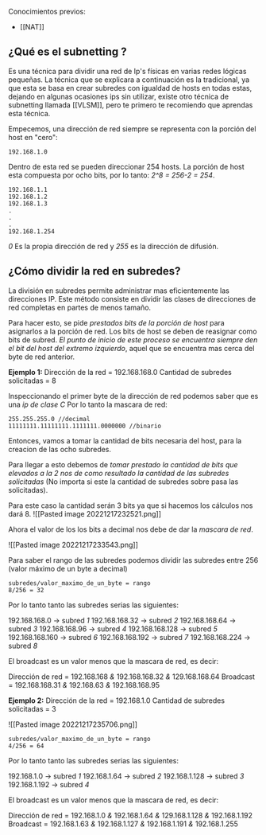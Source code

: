 Conocimientos previos:
- [[NAT]]

## ¿Qué es el subnetting ?
Es una técnica para dividir una red de Ip's físicas en varias redes lógicas pequeñas. La técnica que se explicara a continuación es la tradicional, ya que esta se basa en crear subredes con igualdad de hosts en todas estas, dejando en algunas ocasiones ips sin utilizar, existe otro técnica de subnetting llamada [[VLSM]], pero te primero te recomiendo que aprendas esta técnica.

Empecemos, una dirección de red siempre se representa con la porción del host en "cero":

	192.168.1.0

Dentro de esta red se pueden direccionar 254 hosts. La porción de host esta compuesta por ocho bits, por lo tanto: *2^8 = 256-2 = 254*.

	192.168.1.1
	192.168.1.2
	192.168.1.3
	.                                  
	.
	.
	192.168.1.254

*0* Es la propia dirección de red y *255* es la dirección de difusión.

## ¿Cómo dividir la red en subredes?

La división en subredes permite administrar mas eficientemente las direcciones IP. Este método consiste en dividir las clases de direcciones de red completas en partes de menos tamaño.

Para hacer esto, se pide *prestados bits de la porción de host* para asignarlos a la porción de red. Los bits de host se deben de reasignar como bits de subred. *El punto de inicio de este proceso se encuentra siempre den el bit del host del extremo izquierdo*, aquel que se encuentra mas cerca del byte de red anterior.

**Ejemplo 1:**
Dirección de la red = 192.168.168.0
Cantidad de subredes solicitadas = 8

Inspeccionando el primer byte de la dirección de red podemos saber que es una *ip de clase C*
Por lo tanto la mascara de red:

	255.255.255.0 //decimal
	11111111.11111111.1111111.0000000 //binario

Entonces, vamos a tomar la cantidad de bits necesaria del host, para la creacion de las ocho subredes.

Para llegar a esto debemos de *tomar prestado la cantidad de bits que elevados a la 2 nos de como resultado la cantidad de las subredes solicitadas* (No importa si este la cantidad de subredes sobre pasa las solicitadas).

Para este caso la cantidad serán 3 bits ya que si hacemos los cálculos nos dará 8.
![[Pasted image 20221217232521.png]]

Ahora el valor de los los bits a decimal nos debe de dar la *mascara de red*.

![[Pasted image 20221217233543.png]]

Para saber el rango de las subredes podemos dividir las subredes entre 256 (valor máximo de un byte a decimal) 

	subredes/valor_maximo_de_un_byte = rango
	8/256 = 32

Por lo tanto tanto las subredes serias las siguientes:

192.168.168.0 -> subred *1*
192.168.168.32 -> subred *2*
192.168.168.64 -> subred *3*
192.168.168.96 -> subred *4*
192.168.168.128 -> subred *5*
192.168.168.160 -> subred *6*
192.168.168.192 -> subred *7*
192.168.168.224 -> subred *8*

El broadcast es un valor menos que la mascara de red, es decir:

Dirección de red = 192.168.168 *&* 192.168.168.32 *&* 129.168.168.64
Broadcast            = 192.168.168.31 *&* 192.168.63 *&* 192.168.168.95


**Ejemplo 2:** 
Dirección de la red = 192.168.1.0
Cantidad de subredes solicitadas = 3

![[Pasted image 20221217235706.png]]

	subredes/valor_maximo_de_un_byte = rango
	4/256 = 64

Por lo tanto tanto las subredes serias las siguientes:

192.168.1.0 -> subred *1*
192.168.1.64 -> subred *2*
192.168.1.128 -> subred *3*
192.168.1.192 -> subred *4*

El broadcast es un valor menos que la mascara de red, es decir:

Dirección de red = 192.168.1.0 *&* 192.168.1.64 *&* 129.168.1.128 *&* 192.168.1.192
Broadcast            = 192.168.1.63 *&* 192.168.1.127 *&* 192.168.1.191 *&* 192.168.1.255
